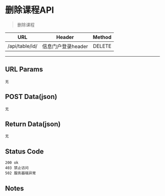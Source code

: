 # 删除课程API

> 删除课程

| URL |  Header | Method |
| ------------- |:-------------:| -----:|
| /api/table/id/ | 信息门户登录header | DELETE |

<hr/>

## URL Params

    无

## POST Data(json)

    无

## Return Data(json)

    无

## Status Code

    200 ok
    403 禁止访问
    502 服务器端异常

## Notes
